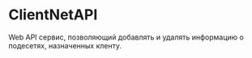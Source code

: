 # ClientNetAPI

Web API сервис, позволяющий добавлять и удалять информацию о подесетях, назначенных кленту.
